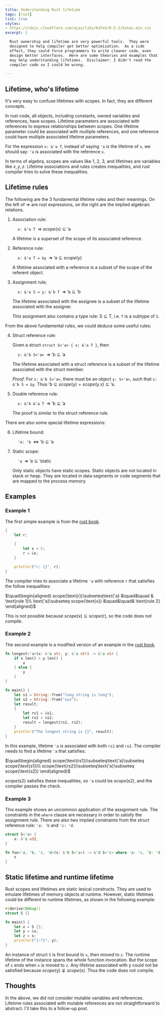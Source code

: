 ```yaml
---
title: Understanding Rust lifetime
tags: [rust]
list: true
styles:
- https://cdnjs.cloudflare.com/ajax/libs/KaTeX/0.5.1/katex.min.css
excerpt: |

  Rust ownership and lifetime are very powerful tools.  They were
  designed to help compiler get better optimization.  As a side
  effect, they could force programmers to write cleaner code, even
  design better interfaces.  Here are some theories and examples that
  may help understanding lifetimes.  Disclaimer: I didn't read the
  compiler code so I could be wrong.

---
```


## Lifetime, who's lifetime

It's very easy to confuse lifetimes with scopes.  In fact, they are
different concepts.

In rust code, all objects, including constants, owned variables and
references, have scopes.  Lifetime parameters are associated with
references to express relationships between scopes.  One lifetime
parameter could be associated with multiple references, and one
reference could have multiple associated lifetime parameters.

For the expression `x: &'a T`, instead of saying `'a` is the lifetime
of `x`, we should say: `'a` is associated with the reference `x`.

In terms of algebra, scopes are values like 1, 2, 3, and lifetimes are
variables like $x, y, z$.  Lifetime associations and rules creates
inequalities, and rust compiler tries to solve these inequalities.

## Lifetime rules

The following are the 3 fundamental lifetime rules and their meanings.
On the left of $\Rightarrow$ are rust expressions, on the right are
the implied algebraic relations.

1. Association rule:

   $\quad$`x: &'a T` $\;\Rightarrow\;scope(\text{x})\subseteq\text{'a}$

   A lifetime is a superset of the scope of its associated reference.

2. Reference rule:

   $\quad$`x: &'a T = &y` $\;\Rightarrow\;\text{'a}\subseteq scope(\text{y})$

   A lifetime associated with a reference is a subset of the scope of
   the referent object.

3. Assignment rule;

   $\quad$`x: &'a S = y: &'b T` $\;\Rightarrow\;\text{'a}\subseteq\text{'b}$

   The lifetime associated with the assignee is a subset of the
   lifetime associated with the assigner.

   This assignment also contains a type rule:
   <nobr>$\text{S}\subseteq\text{T}$,</nobr> i.e. `T` is a subtype of
   `S`.

From the above fundamental rules, we could deduce some useful rules:

4. Struct reference rule:

   Given a struct `struct S<'a> { x: &'a T }`, then

   $\quad$`s: &'b S<'a>` $\;\Rightarrow\;\text{'b}\subseteq\text{'a}$

   The lifetime associated with a struct reference is a subset of the
   lifetime associated with the struct member.

   *Proof*: For `s: &'b S<'a>`, there must be an object `y: S<'a>`,
   such that `s: &'b S = &y`.  Thus $\text{'b}\subseteq
   scope(\text{y}) = scope(\text{y.x})\subseteq\text{'a}$.

5. Double reference rule:

   $\quad$`x: &'b &'a T` $\;\Rightarrow\;\text{'b}\subseteq\text{'a}$

   The proof is similar to the struct reference rule.

There are also some special lifetime expressions:

6. Lifetime bound:

   $\quad$`'a: 'b` $\;\Leftrightarrow\;\text{'b}\subseteq\text{'a}$

7. Static scope:

   $\quad$`'a` $\;\Rightarrow\;\text{'a}\subseteq\text{'static}$

   Only static objects have static scopes.  Static objects are not
   located in stack or heap.  They are located in data segments or
   code segments that are mapped to the process memory.

## Examples

### Example 1

The first simple example is from the
[rust book](https://doc.rust-lang.org/stable/book/ch10-03-lifetime-syntax.html#preventing-dangling-references-with-lifetimes).

```rust
{
    let r;

    {
        let x = 5;
        r = &x;
    }

    println!("r: {}", r);
}
```

The compiler tries to associate a lifetime `'a` with reference `r`
that satisfies the follow inequalities:

$\quad\begin{aligned}
scope(\text{r})\subseteq\text{'a} &\quad&\quad & \text{rule 1}\\
\text{'a}\subseteq scope(\text{x}) &\quad&\quad& \text{rule 2}
\end{aligned}$

This is not possible because $scope(\text{x})\subseteq
scope(\text{r})$, so the code does not compile.

### Example 2

The second example is a modified version of an example in the
[rust book](https://doc.rust-lang.org/stable/book/ch10-03-lifetime-syntax.html#lifetime-annotations-in-function-signatures).

```rust
fn longest<'a>(x: &'a str, y: &'a str) -> &'a str {
    if x.len() > y.len() {
        x
    } else {
        y
    }
}

fn main() {
    let s1 = String::from("long string is long");
    let s2 = String::from("xyz");
    let result;
    {
        let rs1 = &s1;
        let rs2 = &s2;
        result = longest(rs1, rs2);
    }
    println!("The longest string is {}", result);
}
```

In this example, lifetime `'a` is associated with both `rs1` and
`rs2`.  The compiler needs to find a lifetime `'a` that satisfies:

$\quad\begin{aligned}
scope(\text{rs1})\subseteq\text{'a}\subseteq scope(\text{s1})\\
scope(\text{rs2})\subseteq\text{'a}\subseteq scope(\text{s2})
\end{aligned}$

$scope(\text{s2})$ satisfies these inequalities, so `'a` could be
$scope(\text{s2})$, and the compiler passes the check.

### Example 3

This example shows an uncommon application of the assignment rule.
The constraints in the `where` clause are necessary in order to
satisfy the assignment rule.  There are also two implied constraints
from the struct reference rule: `'a: 'b` and `'c: 'd`.

```rust
struct S<'a> {
    x: &'a u32,
}

fn foo<'a, 'b, 'c, 'd>(s: &'b S<'a>) -> &'d S<'c> where 'a: 'c, 'b: 'd {
    s
}
```

## Static lifetime and runtime lifetime

Rust scopes and lifetimes are static lexical constructs.  They are
used to emulate lifetimes of memory objects at runtime.  However,
static lifetimes could be different to runtime lifetimes, as shown in
the following example:

```rust
#[derive(Debug)]
struct S {}

fn main() {
    let x = S {};
    let y = &x;
    let z = x;
    println!("{:?}", y);
}
```

An instance of struct `S` is first bound to `x`, then moved to `z`.
The runtime lifetime of the instance spans the whole function
invocation.  But the scope of `x` ends when `x` is moved to `z`.  Any
lifetime associated with y could not be satisfied because
$scope(\text{y})\nsubseteq scope(\text{x})$.  Thus the code does not
compile.

## Thoughts

In the above, we did not consider mutable variables and references.
Lifetime rules associated with mutable references are not
straightforward to abstract.  I'll take this to a follow-up post.
